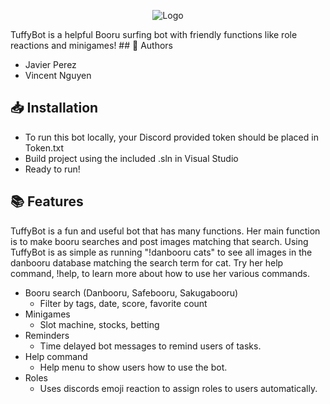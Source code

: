 ﻿<p align="center">
  <a>
    <img src="https://upload.wikimedia.org/wikipedia/commons/thumb/1/11/CSUF_Titans_Logo.svg/201px-CSUF_Titans_Logo.svg.png?20170424215842" alt="Logo">
  </a>
</p>
TuffyBot is a helpful Booru surfing bot with friendly functions like role reactions and minigames! 
## 📄 Authors

- Javier Perez
- Vincent Nguyen

## 📥 Installation
- To run this bot locally, your Discord provided token should be placed in Token.txt
- Build project using the included .sln in Visual Studio
- Ready to run!

## 📚 Features
TuffyBot is a fun and useful bot that has many functions. Her main function is to make booru searches and post images matching that search. Using TuffyBot is as simple as running "!danbooru cats" to see all images in the danbooru database matching the search term for cat. Try her help command, !help, to learn more about how to use her various commands.
- Booru search (Danbooru, Safebooru, Sakugabooru)
	- Filter by tags, date, score, favorite count
- Minigames
	- Slot machine, stocks, betting
- Reminders
	- Time delayed bot messages to remind users of tasks.
- Help command
	- Help menu to show users how to use the bot.
- Roles
	- Uses discords emoji reaction to assign roles to users automatically.

